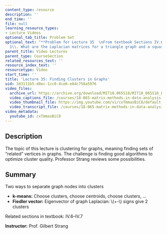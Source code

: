 ```yaml
---
content_type: resource
description: ''
end_time: ''
file: null
learning_resource_types:
- Lecture Videos
optional_tab_title: Problem Set
optional_text: "**Problem for Lecture 35  \nFrom textbook Sections IV.6-IV.7**\n\n\
  1\\. What are the Laplacian matrices for a triangle graph and a square graph?"
parent_title: Video Lectures
parent_type: CourseSection
related_resources_text: ''
resource_index_text: ''
resourcetype: Video
start_time: ''
title: 'Lecture 35: Finding Clusters in Graphs'
uid: 3d3111b5-d8ec-1cc0-4ce6-e84c758a5976
video_files:
  archive_url: https://archive.org/download/MIT18.065S18/MIT18_065S18_Lecture35_300k.mp4
  video_captions_file: /courses/18-065-matrix-methods-in-data-analysis-signal-processing-and-machine-learning-spring-2018/e9b3b1c6bdad584b9a972c72068c0e09_cxTmmasBiC8.vtt
  video_thumbnail_file: https://img.youtube.com/vi/cxTmmasBiC8/default.jpg
  video_transcript_file: /courses/18-065-matrix-methods-in-data-analysis-signal-processing-and-machine-learning-spring-2018/9ec204ebe28a83f0f28421c375a18117_cxTmmasBiC8.pdf
video_metadata:
  youtube_id: cxTmmasBiC8
---
```


Description
-----------

The topic of this lecture is clustering for graphs, meaning finding sets of “related” vertices in graphs. The challenge is finding good algorithms to optimize cluster quality. Professor Strang reviews some possibilities.

Summary
-------

Two ways to separate graph nodes into clusters

*   **k-means:** Choose clusters, choose centroids, choose clusters, ...
*   **Fiedler vector:** Eigenvector of graph Laplacian: \\(+-\\) signs give 2 clusters

Related sections in textbook: IV.6–IV.7

**Instructor:** Prof. Gilbert Strang